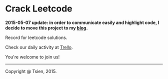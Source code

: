 # Crack Leetcode
**2015-05-07 update: in order to communicate easily and highlight code, I decide to move this project to my [blog](http://tsien.github.io).** 


Record for leetcode solutions.

Check our daily activity at [Trello](https://trello.com/b/fzE3eZ4B/crack-leetcode).

You're welcome to join us!

---
Copyright @ Tsien, 2015.
